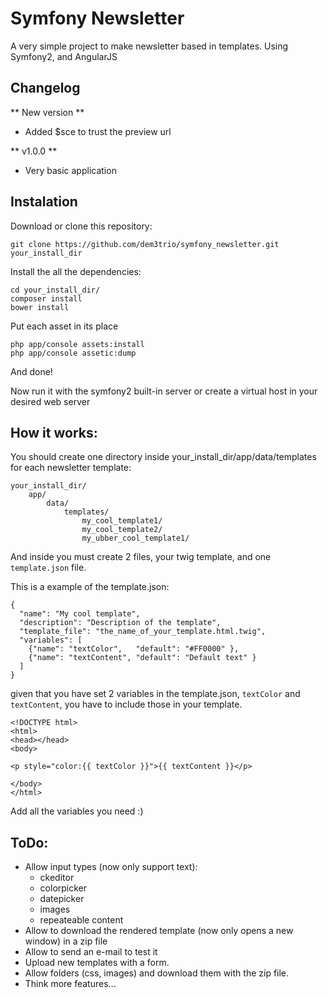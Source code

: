 # Symfony Newsletter

A very simple project to make newsletter based in templates. Using Symfony2, and AngularJS

## Changelog

** New version **

  * Added $sce to trust the preview url

** v1.0.0 **

  * Very basic application


## Instalation

Download or clone this repository:

```
git clone https://github.com/dem3trio/symfony_newsletter.git your_install_dir
```

Install the all the dependencies:

```
cd your_install_dir/
composer install
bower install
```

Put each asset in its place

```
php app/console assets:install
php app/console assetic:dump
```

And done!

Now run it with the symfony2 built-in server or create a virtual host in your desired web server

## How it works:

You should create one directory inside your_install_dir/app/data/templates for each newsletter template:

```
your_install_dir/
    app/
        data/
            templates/
                my_cool_template1/
                my_cool_template2/
                my_ubber_cool_template1/
```

And inside you must create 2 files, your twig template, and one `template.json` file.

This is a example of the template.json:

```
{
  "name": "My cool template",
  "description": "Description of the template",
  "template_file": "the_name_of_your_template.html.twig",
  "variables": [
    {"name": "textColor",   "default": "#FF0000" },
    {"name": "textContent", "default": "Default text" }
  ]
}
```

given that you have set 2 variables in the template.json, `textColor` and `textContent`, you have to include those in your
template.

```twig
<!DOCTYPE html>
<html>
<head></head>
<body>

<p style="color:{{ textColor }}">{{ textContent }}</p>

</body>
</html>
```

Add all the variables you need :)

## ToDo:

  * Allow input types (now only support text):
    * ckeditor
    * colorpicker
    * datepicker
    * images
    * repeateable content
  * Allow to download the rendered template (now only opens a new window) in a zip file
  * Allow to send an e-mail to test it
  * Upload new templates with a form.
  * Allow folders (css, images) and download them with the zip file.
  * Think more features...